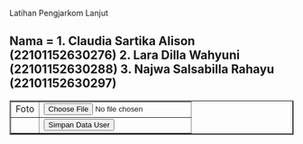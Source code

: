 Latihan Pengjarkom Lanjut
<h2>Nama = 	1. Claudia Sartika Alison (22101152630276)
	2. Lara Dilla Wahyuni (22101152630288)
 	3. Najwa Salsabilla Rahayu (22101152630297)</h2>
  <form id="form1" name="form1" method="post" action="" enctype="multipart/form-data">
    <table width="100%" border="2">
	  <td>Foto</td>
        <td><input name="foto" type="file" id="foto" /></td>
      </tr>
      <tr>
        <td>&nbsp;</td>
        <td><input name="simpan" type="submit" id="simpan" value="Simpan Data User" /></td>
      </tr>
    </table>
  </form>
  <?php
if($_POST["simpan"]){
	include "koneksi.php";
	$nmfoto  = $_FILES["foto"]["name"];
	$lokfoto = $_FILES["foto"]["tmp_name"];
	if(!empty($lokfoto)){
		move_uploaded_file($lokfoto, "foto/$nmfoto");
	}
